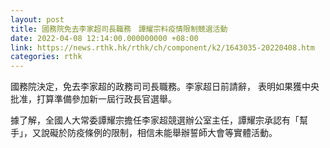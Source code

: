 ```yaml
---
layout: post
title: 國務院免去李家超司長職務　譚耀宗料疫情限制競選活動
date: 2022-04-08 12:14:00.000000000 +08:00
link: https://news.rthk.hk/rthk/ch/component/k2/1643035-20220408.htm
categories: rthk
---
```


國務院決定，免去李家超的政務司司長職務。李家超日前請辭， 表明如果獲中央批准，打算準備參加新一屆行政長官選舉。

據了解，全國人大常委譚耀宗擔任李家超競選辦公室主任，譚耀宗承認有「幫手」，又說礙於防疫條例的限制，相信未能舉辦誓師大會等實體活動。
